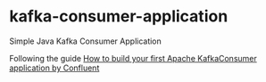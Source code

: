 # kafka-consumer-application
Simple Java Kafka Consumer Application

Following the guide [How to build your first Apache KafkaConsumer application by Confluent](https://developer.confluent.io/tutorials/creating-first-apache-kafka-consumer-application/confluent.html)
